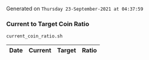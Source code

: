Generated on `Thursday 23-September-2021 at 04:37:59`

### Current to Target Coin Ratio
`current_coin_ratio.sh`

Date|Current|Target|Ratio
---|---|---|---
